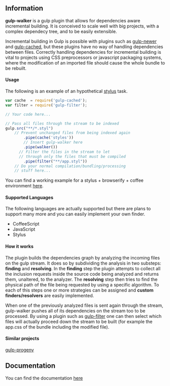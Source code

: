 ## Information
**gulp-walker** is a gulp plugin that allows for dependencies aware incremental building.
It is conceived to scale well with big projects, with a complex dependecy tree, and to be easily extensible.

Incremental building in Gulp is possible with plugins such as [gulp-newer](https://github.com/tschaub/gulp-newer) and [gulp-cached](https://github.com/wearefractal/gulp-cached), but these plugins have no way of handling dependencies between files. Correctly handling dependencies for incremental building is vital to projects using CSS preprocessors or javascript packaging systems, where the modification of an imported file should cause the whole bundle to be rebuilt.

#### Usage

The following is an example of an hypothetical [stylus](https://learnboost.github.io/stylus/) task.

```javascript
var cache  = require('gulp-cached');
var filter = require('gulp-filter');

// Your code here...

// Pass all files through the stream to be indexed
gulp.src("**/*.styl")
    // Prevent unchanged files from being indexed again
		.pipe(cache('styles'))
		// Insert gulp-walker here
		.pipe(walker())
	  // Filter the files in the stream to let
	  // through only the files that must be compiled
		.pipe(filter("**/app.styl"))
    // Do your normal compilation/bundling/processing
    // stuff here...
```
You can find a working example for a stylus + browserify + coffee environment [here](example/gulpfile.js).

#### Supported Languages
The following languages are actually supported but there are plans to support many more and you can easily implement your own finder.

* CoffeeScript
* JavaScript
* Stylus

#### How it works
The plugin builds the dependencies graph by analyzing the incoming files on the gulp stream. It does so by subdividing the analysis in two substeps: **finding** and **resolving**. In the **finding** step the plugin attempts to collect all the inclusion requests inside the source code being analyzed and returns them, unaltered, to the analyzer. The **resolving** step then tries to find the physical path of the file being requested by using a specific algorithm. To each of this steps one or more strategies can be assigned and **custom finders/resolvers** are easily implemented.

When one of the previously analyzed files is sent again through the stream, gulp-walker pushes all of its dependencies on the stream too to be processed. By using a plugin such as [gulp-filter](https://github.com/sindresorhus/gulp-filter) one can then select which files will actually proceed down the stream to be built (for example the app.css of the bundle including the modified file).

#### Similar projects
[gulp-progeny](https://github.com/HerringtonDarkholme/gulp-progeny)

## Documentation
You can find the documentation [here](docs/api.md)
